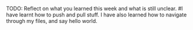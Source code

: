 TODO: Reflect on what you learned this week and what is still unclear.
#I have learnt how to push and pull stuff. I have also learned how to navigate through my files, and say hello world.
